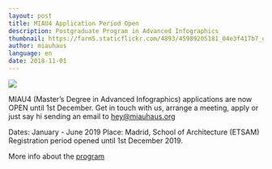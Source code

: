 ```yaml
---
layout: post
title: MIAU4 Application Period Open
description: Postgraduate Program in Advanced Infographics
thumbnail: https://farm5.staticflickr.com/4893/45989205181_04e3f417b7_o_d.jpg
author: miauhaus
language: en
date: 2018-11-01
---
```



![](https://media.giphy.com/media/4598RJ1eHhfNiQKINX/giphy.gif)

MIAU4 (Master’s Degree in Advanced Infographics) applications are now OPEN until 1st December. Get in touch with us, arrange a meeting, apply or just say hi sending an email to hey@miauhaus.org

Dates: January - June 2019
Place: Madrid, School of Architecture (ETSAM)
Registration period opened until 1st December 2019.

More info about the [program](/courses/miau) 
